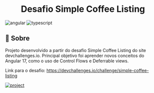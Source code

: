 [TYPESCRIPT__BADGE]: https://img.shields.io/badge/typescript-D4FAFF?style=for-the-badge&logo=typescript
[ANGULAR__BADGE]: https://img.shields.io/badge/Angular-red?style=for-the-badge&logo=angular
[PROJECT__BADGE]: https://img.shields.io/badge/📱Visit_this_project-000?style=for-the-badge&logo=project
[PROJECT__URL]: https://ng-devchallenge.web.app/

<h1 align="center" style="font-weight: bold;">Desafio Simple Coffee Listing</h1>

![angular][ANGULAR__BADGE]
![typescript][TYPESCRIPT__BADGE]

<h2>📌 Sobre</h2>
Projeto desenvolvido a partir do desafio Simple Coffee Listing do site devchallenges.io.
Principal objetivo foi aprender novos conceitos do Angular 17, como o uso de Control Flows e Deferrable views.

Link para o desafio: https://devchallenges.io/challenge/simple-coffee-listing

[![project][PROJECT__BADGE]][PROJECT__URL]

